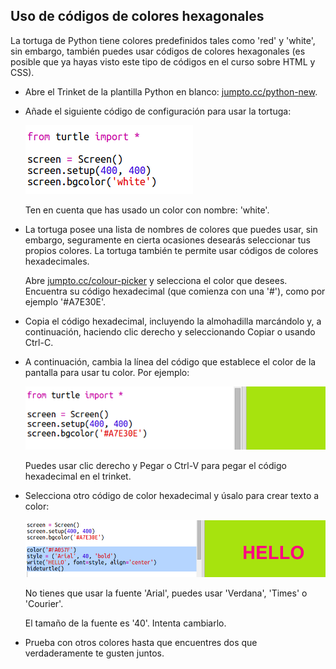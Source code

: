 ## Uso de códigos de colores hexagonales

La tortuga de Python tiene colores predefinidos tales como 'red' y 'white', sin embargo, también puedes usar códigos de colores hexagonales (es posible que ya hayas visto este tipo de códigos en el curso sobre HTML y CSS). 

+ Abre el Trinket de la plantilla Python en blanco: <a href="http://jumpto.cc/python-new" target="_blank">jumpto.cc/python-new</a>. 

+ Añade el siguiente código de configuración para usar la tortuga:

    ![screenshot](images/colourful-setup.png)
    
    Ten en cuenta que has usado un color con nombre: 'white'.
    
+ La tortuga posee una lista de nombres de colores que puedes usar, sin embargo, seguramente en cierta ocasiones desearás seleccionar tus propios colores. La tortuga también te permite usar códigos de colores hexadecimales. 

  Abre <a href="http://jumpto.cc/colour-picker" target="_blank">jumpto.cc/colour-picker</a> y selecciona el color que desees. Encuentra su código hexadecimal (que comienza con una '#'), como por ejemplo '#A7E30E'.  
  
+ Copia el código hexadecimal, incluyendo la almohadilla marcándolo y, a continuación, haciendo clic derecho y seleccionando Copiar o usando Ctrl-C. 
  
+ A continuación, cambia la línea del código que establece el color de la pantalla para usar tu color. Por ejemplo:

   ![screenshot](images/colourful-background.png)
   
   Puedes usar clic derecho y Pegar o  Ctrl-V para pegar el código hexadecimal en el trinket. 
  
+ Selecciona otro código de color hexadecimal y úsalo para crear texto a color:

   ![screenshot](images/colourful-write.png)
   
   No tienes que usar la fuente 'Arial', puedes usar 'Verdana', 'Times' o 'Courier'.
   
   El tamaño de la fuente es '40'. Intenta cambiarlo.  
   
+ Prueba con otros colores hasta que encuentres dos que verdaderamente te gusten juntos. 


